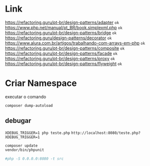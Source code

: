 # Link
https://refactoring.guru/pt-br/design-patterns/adapter `ok`
https://www.php.net/manual/pt_BR/book.simplexml.php `ok`
https://refactoring.guru/pt-br/design-patterns/bridge `ok`
https://refactoring.guru/design-patterns/decorator `ok`
https://www.alura.com.br/artigos/trabalhando-com-arrays-em-php `ok`
https://refactoring.guru/pt-br/design-patterns/composite `ok`
https://refactoring.guru/pt-br/design-patterns/facade `ok`
https://refactoring.guru/pt-br/design-patterns/proxy `ok`
https://refactoring.guru/pt-br/design-patterns/flyweight `ok`


# Criar Namespace

executar o comando

```bash
composer dump-autoload
```

## debugar

`XDEBUG_TRIGGER=1 php teste.php`
`http://localhost:8080/teste.php?XDEBUG_TRIGGER=1`

```bash
composer update
vendor/bin/phpunit

#php -S 0.0.0.0:8080 -t src
```
